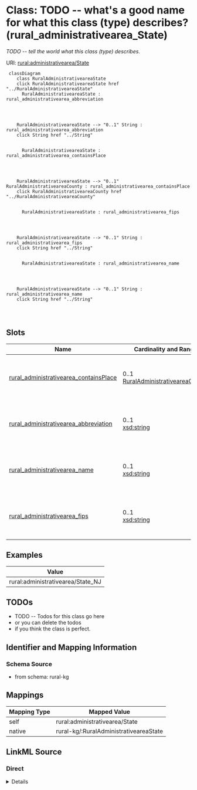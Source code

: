

# Class: TODO -- what's a good name for what this class (type) describes? (rural_administrativearea_State)


_TODO -- tell the world what this class (type) describes._





URI: [rural:administrativearea/State](http://sail.ua.edu/ruralkg/administrativearea/State)






```mermaid
 classDiagram
    class RuralAdministrativeareaState
    click RuralAdministrativeareaState href "../RuralAdministrativeareaState"
      RuralAdministrativeareaState : rural_administrativearea_abbreviation
        
          
    
    
    RuralAdministrativeareaState --> "0..1" String : rural_administrativearea_abbreviation
    click String href "../String"

        
      RuralAdministrativeareaState : rural_administrativearea_containsPlace
        
          
    
    
    RuralAdministrativeareaState --> "0..1" RuralAdministrativeareaCounty : rural_administrativearea_containsPlace
    click RuralAdministrativeareaCounty href "../RuralAdministrativeareaCounty"

        
      RuralAdministrativeareaState : rural_administrativearea_fips
        
          
    
    
    RuralAdministrativeareaState --> "0..1" String : rural_administrativearea_fips
    click String href "../String"

        
      RuralAdministrativeareaState : rural_administrativearea_name
        
          
    
    
    RuralAdministrativeareaState --> "0..1" String : rural_administrativearea_name
    click String href "../String"

        
      
```




<!-- no inheritance hierarchy -->


## Slots

| Name | Cardinality and Range | Description | Inheritance |
| ---  | --- | --- | --- |
| [rural_administrativearea_containsPlace](../slots/rural_administrativearea_containsPlace.md) | 0..1 <br/> [RuralAdministrativeareaCounty](../classes/RuralAdministrativeareaCounty.md) | TODO -- tell the world what this slot (predicate) describes | direct |
| [rural_administrativearea_abbreviation](../slots/rural_administrativearea_abbreviation.md) | 0..1 <br/> [xsd:string](http://www.w3.org/2001/XMLSchema#string) | TODO -- tell the world what this slot (predicate) describes | direct |
| [rural_administrativearea_name](../slots/rural_administrativearea_name.md) | 0..1 <br/> [xsd:string](http://www.w3.org/2001/XMLSchema#string) | TODO -- tell the world what this slot (predicate) describes | direct |
| [rural_administrativearea_fips](../slots/rural_administrativearea_fips.md) | 0..1 <br/> [xsd:string](http://www.w3.org/2001/XMLSchema#string) | TODO -- tell the world what this slot (predicate) describes | direct |










## Examples

| Value |
| --- |
| rural:administrativearea/State_NJ |

## TODOs

* TODO -- Todos for this class go here
* or you can delete the todos
* if you think the class is perfect.

## Identifier and Mapping Information







### Schema Source


* from schema: rural-kg




## Mappings

| Mapping Type | Mapped Value |
| ---  | ---  |
| self | rural:administrativearea/State |
| native | rural-kg/:RuralAdministrativeareaState |







## LinkML Source

<!-- TODO: investigate https://stackoverflow.com/questions/37606292/how-to-create-tabbed-code-blocks-in-mkdocs-or-sphinx -->

### Direct

<details>
```yaml
name: rural_administrativearea_State
description: TODO -- tell the world what this class (type) describes.
title: TODO -- what's a good name for what this class (type) describes?
todos:
- TODO -- Todos for this class go here
- or you can delete the todos
- if you think the class is perfect.
notes:
- There are 56 instances of this class.
examples:
- value: rural:administrativearea/State_NJ
from_schema: rural-kg
slots:
- rural_administrativearea_containsPlace
- rural_administrativearea_abbreviation
- rural_administrativearea_name
- rural_administrativearea_fips
class_uri: rural:administrativearea/State

```
</details>

### Induced

<details>
```yaml
name: rural_administrativearea_State
description: TODO -- tell the world what this class (type) describes.
title: TODO -- what's a good name for what this class (type) describes?
todos:
- TODO -- Todos for this class go here
- or you can delete the todos
- if you think the class is perfect.
notes:
- There are 56 instances of this class.
examples:
- value: rural:administrativearea/State_NJ
from_schema: rural-kg
attributes:
  rural_administrativearea_containsPlace:
    name: rural_administrativearea_containsPlace
    description: TODO -- tell the world what this slot (predicate) describes.
    todos:
    - TODO -- Todos for this slot go here
    - or you can delete the todos
    - if you think the class is perfect.
    comments:
    - 3253 occurrences with subject type rural_administrativearea_State and object
      type rural_administrativearea_County.
    examples:
    - value: rural:administrativearea/State_IN rural:administrativearea/containsPlace
        rural:administrativearea/County_18103
    from_schema: rural-kg
    rank: 1000
    slot_uri: rural:administrativearea/containsPlace
    alias: rural_administrativearea_containsPlace
    owner: rural_administrativearea_State
    domain_of:
    - rural_administrativearea_State
    range: rural_administrativearea_County
  rural_administrativearea_abbreviation:
    name: rural_administrativearea_abbreviation
    description: TODO -- tell the world what this slot (predicate) describes.
    todos:
    - TODO -- Todos for this slot go here
    - or you can delete the todos
    - if you think the class is perfect.
    comments:
    - 56 occurrences with subject type rural_administrativearea_State and object type
      string.
    examples:
    - value: rural:administrativearea/State_MO rural:administrativearea/abbreviation
        MO
    from_schema: rural-kg
    rank: 1000
    slot_uri: rural:administrativearea/abbreviation
    alias: rural_administrativearea_abbreviation
    owner: rural_administrativearea_State
    domain_of:
    - rural_administrativearea_State
    range: string
  rural_administrativearea_name:
    name: rural_administrativearea_name
    description: TODO -- tell the world what this slot (predicate) describes.
    todos:
    - TODO -- Todos for this slot go here
    - or you can delete the todos
    - if you think the class is perfect.
    comments:
    - 31120 occurrences with subject type rural_administrativearea_City and object
      type string.
    - 3253 occurrences with subject type rural_administrativearea_County and object
      type string.
    - 56 occurrences with subject type rural_administrativearea_State and object type
      string.
    examples:
    - value: rural:administrativearea/City_1840017624 rural:administrativearea/name
        El Granada
    - value: rural:administrativearea/County_37133 rural:administrativearea/name Onslow
    - value: rural:administrativearea/State_AR rural:administrativearea/name Arkansas
    from_schema: rural-kg
    rank: 1000
    slot_uri: rural:administrativearea/name
    alias: rural_administrativearea_name
    owner: rural_administrativearea_State
    domain_of:
    - rural_administrativearea_City
    - rural_administrativearea_County
    - rural_administrativearea_State
    range: string
  rural_administrativearea_fips:
    name: rural_administrativearea_fips
    description: TODO -- tell the world what this slot (predicate) describes.
    todos:
    - TODO -- Todos for this slot go here
    - or you can delete the todos
    - if you think the class is perfect.
    comments:
    - 3253 occurrences with subject type rural_administrativearea_County and object
      type string.
    - 56 occurrences with subject type rural_administrativearea_State and object type
      string.
    examples:
    - value: rural:administrativearea/County_20185 rural:administrativearea/fips 20185
    - value: rural:administrativearea/State_OR rural:administrativearea/fips 41
    from_schema: rural-kg
    rank: 1000
    slot_uri: rural:administrativearea/fips
    alias: rural_administrativearea_fips
    owner: rural_administrativearea_State
    domain_of:
    - rural_administrativearea_County
    - rural_administrativearea_State
    range: string
class_uri: rural:administrativearea/State

```
</details>
